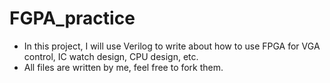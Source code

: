 # FGPA_practice
- In this project, I will use Verilog to write about how to use FPGA for VGA control, IC watch design, CPU design, etc.
- All files are written by me, feel free to fork them.
